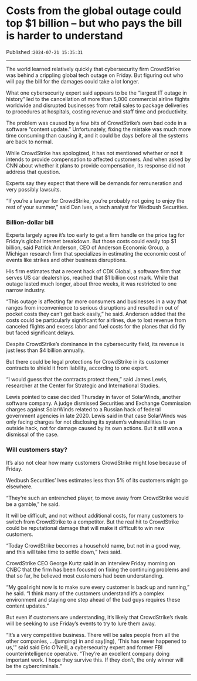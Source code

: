 # Costs from the global outage could top $1 billion – but who pays the bill is harder to understand

Published :`2024-07-21 15:35:31`

---

The world learned relatively quickly that cybersecurity firm CrowdStrike was behind a crippling global tech outage on Friday. But figuring out who will pay the bill for the damages could take a lot longer.

What one cybersecurity expert said appears to be the “largest IT outage in history” led to the cancellation of more than 5,000 commercial airline flights worldwide and disrupted businesses from retail sales to package deliveries to procedures at hospitals, costing revenue and staff time and productivity.

The problem was caused by a few bits of CrowdStrike’s own bad code in a software “content update.” Unfortunately, fixing the mistake was much more time consuming than causing it, and it could be days before all the systems are back to normal.

While CrowdStrike has apologized, it has not mentioned whether or not it intends to provide compensation to affected customers. And when asked by CNN about whether it plans to provide compensation, its response did not address that question.

Experts say they expect that there will be demands for remuneration and very possibly lawsuits.

“If you’re a lawyer for CrowdStrike, you’re probably not going to enjoy the rest of your summer,” said Dan Ives, a tech analyst for Wedbush Securities.

### Billion-dollar bill

Experts largely agree it’s too early to get a firm handle on the price tag for Friday’s global internet breakdown. But those costs could easily top $1 billion, said Patrick Anderson, CEO of Anderson Economic Group, a Michigan research firm that specializes in estimating the economic cost of events like strikes and other business disruptions.

His firm estimates that a recent hack of CDK Global, a software firm that serves US car dealerships, reached that $1 billion cost mark. While that outage lasted much longer, about three weeks, it was restricted to one narrow industry.

“This outage is affecting far more consumers and businesses in a way that ranges from inconvenience to serious disruptions and resulted in out of pocket costs they can’t get back easily,” he said. Anderson added that the costs could be particularly significant for airlines, due to lost revenue from canceled flights and excess labor and fuel costs for the planes that did fly but faced significant delays.

Despite CrowdStrike’s dominance in the cybersecurity field, its revenue is just less than $4 billion annually.

But there could be legal protections for CrowdStrike in its customer contracts to shield it from liability, according to one expert.

“I would guess that the contracts protect them,” said James Lewis, researcher at the Center for Strategic and International Studies.

Lewis pointed to case decided Thursday in favor of SolarWinds, another software company. A judge dismissed Securities and Exchange Commission charges against SolarWinds related to a Russian hack of federal government agencies in late 2020. Lewis said in that case SolarWinds was only facing charges for not disclosing its system’s vulnerabilities to an outside hack, not for damage caused by its own actions. But it still won a dismissal of the case.

### Will customers stay?

It’s also not clear how many customers CrowdStrike might lose because of Friday.

Wedbush Securities’ Ives estimates less than 5% of its customers might go elsewhere.

“They’re such an entrenched player, to move away from CrowdStrike would be a gamble,” he said.

It will be difficult, and not without additional costs, for many customers to switch from CrowdStrike to a competitor. But the real hit to CrowdStrike could be reputational damage that will make it difficult to win new customers.

“Today CrowdStrike becomes a household name, but not in a good way, and this will take time to settle down,” Ives said.

CrowdStrike CEO George Kurtz said in an interview Friday morning on CNBC that the firm has been focused on fixing the continuing problems and that so far, he believed most customers had been understanding.

“My goal right now is to make sure every customer is back up and running,” he said. “I think many of the customers understand it’s a complex environment and staying one step ahead of the bad guys requires these content updates.”

But even if customers are understanding, it’s likely that CrowdStrike’s rivals will be seeking to use Friday’s events to try to lure them away.

“It’s a very competitive business. There will be sales people from all the other companies, …(jumping) in and say(ing), ‘This has never happened to us,’” said said Eric O’Neill, a cybersecurity expert and former FBI counterintelligence operative. “They’re an excellent company doing important work. I hope they survive this. If they don’t, the only winner will be the cybercriminals.”

---

